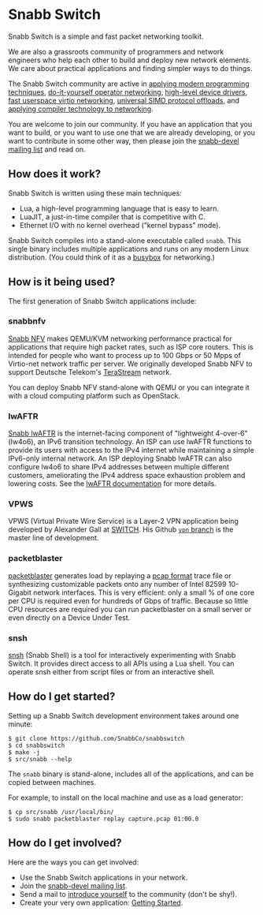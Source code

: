 # Snabb Switch

Snabb Switch is a simple and fast packet networking toolkit.

We are also a grassroots community of programmers and network
engineers who help each other to build and deploy new network
elements. We care about practical applications and finding simpler
ways to do things.

The Snabb Switch community are active in
[applying modern programming techniques](http://blog.ipspace.net/2014/09/snabb-switch-deep-dive-on-software-gone.html),
[do-it-yourself operator networking](http://blog.ipspace.net/2014/12/l2vpn-over-ipv6-with-snabb-switch-on.html),
[high-level device drivers](https://github.com/SnabbCo/snabbswitch/blob/master/src/apps/intel/intel10g.lua),
[fast userspace virtio networking](http://www.virtualopensystems.com/en/solutions/guides/snabbswitch-qemu/),
[universal SIMD protocol offloads](https://groups.google.com/d/msg/snabb-devel/aez4pEnd4ow/WrXi5N7nxfkJ), and
[applying compiler technology to networking](https://fosdem.org/2015/schedule/event/packet_filtering_pflua/).

You are welcome to join our community. If you have an application that
you want to build, or you want to use one that we are already
developing, or you want to contribute in some other way, then please
join the [snabb-devel mailing
list](https://groups.google.com/forum/#!forum/snabb-devel) and read
on.

## How does it work?

Snabb Switch is written using these main techniques:

- Lua, a high-level programming language that is easy to learn.
- LuaJIT, a just-in-time compiler that is competitive with C.
- Ethernet I/O with no kernel overhead ("kernel bypass" mode).

Snabb Switch compiles into a stand-alone executable called
`snabb`. This single binary includes multiple applications and runs on
any modern Linux distribution. (You could think of it as a
[busybox](http://en.wikipedia.org/wiki/BusyBox#Single_binary) for
networking.)

## How is it being used?

The first generation of Snabb Switch applications include:

### snabbnfv

[Snabb NFV](src/program/snabbnfv/) makes QEMU/KVM networking
performance practical for applications that require high packet rates,
such as ISP core routers. This is intended for people who want to
process up to 100 Gbps or 50 Mpps of Virtio-net network traffic per
server. We originally developed Snabb NFV to support Deutsche
Telekom's [TeraStream](https://ripe67.ripe.net/archives/video/3/)
network.

You can deploy Snabb NFV stand-alone with QEMU or you can integrate it
with a cloud computing platform such as OpenStack.

### lwAFTR

[Snabb lwAFTR](src/program/lwaftr/) is the internet-facing component of
"lightweight 4-over-6" (lw4o6), an IPv6 transition technology.  An ISP
can use lwAFTR functions to provide its users with access to the IPv4
internet while maintaining a simple IPv6-only internal network.  An ISP
deploying Snabb lwAFTR can also configure lw4o6 to share IPv4 addresses
between multiple different customers, ameliorating the IPv4 address
space exhaustion problem and lowering costs.  See the [lwAFTR
documentation](src/program/lwaftr/doc/) for more details.

### VPWS

VPWS (Virtual Private Wire Service) is a Layer-2 VPN application being
developed by Alexander Gall at [SWITCH](http://switch.ch). His Github
[`vpn` branch](https://github.com/alexandergall/snabbswitch/tree/vpn)
is the master line of development.

### packetblaster

[packetblaster](src/program/packetblaster/) generates load by
replaying a [pcap format](http://en.wikipedia.org/wiki/Pcap) trace
file or synthesizing customizable packets onto any number of Intel 82599 10-Gigabit network
interfaces. This is very efficient: only a small % of one core per CPU
is required even for hundreds of Gbps of traffic. Because so little
CPU resources are required you can run packetblaster on a small server
or even directly on a Device Under Test.

### snsh

[snsh](src/program/snsh/) (Snabb Shell) is a tool for interactively
experimenting with Snabb Switch. It provides direct access to all APIs
using a Lua shell. You can operate snsh either from script files or
from an interactive shell.

## How do I get started?

Setting up a Snabb Switch development environment takes around one
minute:

```
$ git clone https://github.com/SnabbCo/snabbswitch
$ cd snabbswitch
$ make -j
$ src/snabb --help
```

The `snabb` binary is stand-alone, includes all of the applications,
and can be copied between machines.

For example, to install on the local machine and use as a load generator:

```
$ cp src/snabb /usr/local/bin/
$ sudo snabb packetblaster replay capture.pcap 01:00.0
```

## How do I get involved?

Here are the ways you can get involved:

- Use the Snabb Switch applications in your network.
- Join the [snabb-devel mailing list](https://groups.google.com/forum/#!forum/snabb-devel).
- Send a mail to [introduce yourself](https://groups.google.com/forum/#!searchin/snabb-devel/introduce/snabb-devel/d8t6hGClnQY/flztyLiIGzoJ) to the community (don't be shy!).
- Create your very own application: [Getting Started](src/doc/getting-started.md).

